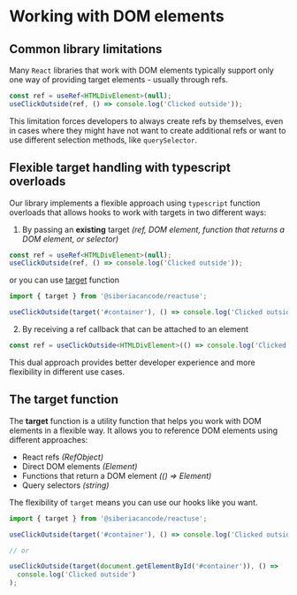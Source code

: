# Working with DOM elements

## Common library limitations

Many `React` libraries that work with DOM elements typically support only one way of providing target elements - usually through refs.

```typescript
const ref = useRef<HTMLDivElement>(null);
useClickOutside(ref, () => console.log('Clicked outside'));
```

This limitation forces developers to always create refs by themselves, even in cases where they might have not want to create additional refs or want to use different selection methods, like `querySelector`.

## Flexible target handling with typescript overloads

Our library implements a flexible approach using `typescript` function overloads that allows hooks to work with targets in two different ways:

1. By passing an **existing** target _(ref, DOM element, function that returns a DOM element, or selector)_

```typescript
const ref = useRef<HTMLDivElement>(null);
useClickOutside(ref, () => console.log('Clicked outside'));
```

or you can use [target](#the-target-function) function

```typescript
import { target } from '@siberiacancode/reactuse';

useClickOutside(target('#container'), () => console.log('Clicked outside'));
```

2. By receiving a ref callback that can be attached to an element

```typescript
const ref = useClickOutside<HTMLDivElement>(() => console.log('Clicked outside'));
```

This dual approach provides better developer experience and more flexibility in different use cases.

## The target function

The **target** function is a utility function that helps you work with DOM elements in a flexible way. It allows you to reference DOM elements using different approaches:

- React refs _(RefObject)_
- Direct DOM elements _(Element)_
- Functions that return a DOM element _(() => Element)_
- Query selectors _(string)_

The flexibility of `target` means you can use our hooks like you want.

```typescript
import { target } from '@siberiacancode/reactuse';

useClickOutside(target('#container'), () => console.log('Clicked outside'));

// or

useClickOutside(target(document.getElementById('#container')), () =>
  console.log('Clicked outside')
);
```
